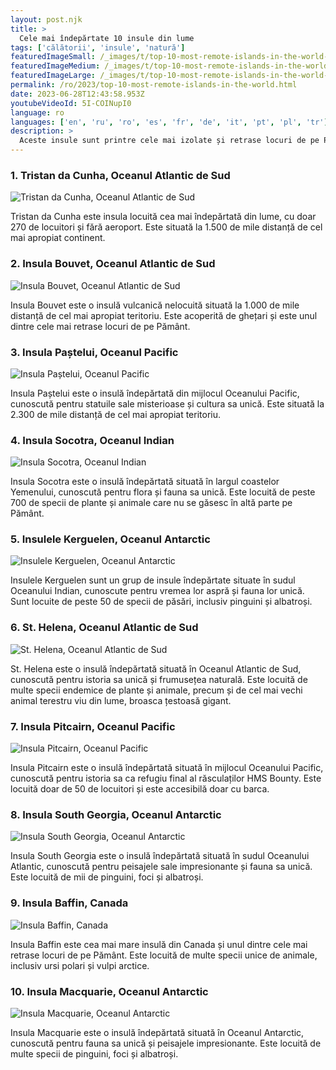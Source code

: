 ```yaml
---
layout: post.njk
title: >
  Cele mai îndepărtate 10 insule din lume
tags: ['călătorii', 'insule', 'natură']
featuredImageSmall: /_images/t/top-10-most-remote-islands-in-the-world-cover-ro-small.webp
featuredImageMedium: /_images/t/top-10-most-remote-islands-in-the-world-cover-ro-medium.webp
featuredImageLarge: /_images/t/top-10-most-remote-islands-in-the-world-cover-ro-large.webp
permalink: /ro/2023/top-10-most-remote-islands-in-the-world.html
date: 2023-06-28T12:43:58.953Z
youtubeVideoId: 5I-COINupI0
language: ro
languages: ['en', 'ru', 'ro', 'es', 'fr', 'de', 'it', 'pt', 'pl', 'tr']
description: >
  Aceste insule sunt printre cele mai izolate și retrase locuri de pe Pământ, cu acces limitat și ecosisteme unice.
---
```


### 1. Tristan da Cunha, Oceanul Atlantic de Sud

![Tristan da Cunha, Oceanul Atlantic de Sud](/_images/0/00f68056d47d2b7e02762f2c8b29aac1-medium.webp)

Tristan da Cunha este insula locuită cea mai îndepărtată din lume, cu doar 270 de locuitori și fără aeroport. Este situată la 1.500 de mile distanță de cel mai apropiat continent.

### 2. Insula Bouvet, Oceanul Atlantic de Sud

![Insula Bouvet, Oceanul Atlantic de Sud](/_images/a/a1b9cfc38c4ecdf7b2d5fe7c4b312c63-medium.webp)

Insula Bouvet este o insulă vulcanică nelocuită situată la 1.000 de mile distanță de cel mai apropiat teritoriu. Este acoperită de ghețari și este unul dintre cele mai retrase locuri de pe Pământ.

### 3. Insula Paștelui, Oceanul Pacific

![Insula Paștelui, Oceanul Pacific](/_images/a/a18e31c3bb65600a8bbc8854de441e2a-medium.webp)

Insula Paștelui este o insulă îndepărtată din mijlocul Oceanului Pacific, cunoscută pentru statuile sale misterioase și cultura sa unică. Este situată la 2.300 de mile distanță de cel mai apropiat teritoriu.

### 4. Insula Socotra, Oceanul Indian

![Insula Socotra, Oceanul Indian](/_images/f/fe97d33f4ea44d06e8a3926fda415511-medium.webp)

Insula Socotra este o insulă îndepărtată situată în largul coastelor Yemenului, cunoscută pentru flora și fauna sa unică. Este locuită de peste 700 de specii de plante și animale care nu se găsesc în altă parte pe Pământ.

### 5. Insulele Kerguelen, Oceanul Antarctic

![Insulele Kerguelen, Oceanul Antarctic](/_images/a/aa42ee5b8d2d0ce1e2d058c6e864883f-medium.webp)

Insulele Kerguelen sunt un grup de insule îndepărtate situate în sudul Oceanului Indian, cunoscute pentru vremea lor aspră și fauna lor unică. Sunt locuite de peste 50 de specii de păsări, inclusiv pinguini și albatroși.

### 6. St. Helena, Oceanul Atlantic de Sud

![St. Helena, Oceanul Atlantic de Sud](/_images/7/75f441f264c0c9736c75d44f907e5d79-medium.webp)

St. Helena este o insulă îndepărtată situată în Oceanul Atlantic de Sud, cunoscută pentru istoria sa unică și frumusețea naturală. Este locuită de multe specii endemice de plante și animale, precum și de cel mai vechi animal terestru viu din lume, broasca țestoasă gigant.

### 7. Insula Pitcairn, Oceanul Pacific

![Insula Pitcairn, Oceanul Pacific](/_images/6/6aa38c5f2928625eabc1f211c2ed4d3a-medium.webp)

Insula Pitcairn este o insulă îndepărtată situată în mijlocul Oceanului Pacific, cunoscută pentru istoria sa ca refugiu final al răsculaților HMS Bounty. Este locuită doar de 50 de locuitori și este accesibilă doar cu barca.

### 8. Insula South Georgia, Oceanul Antarctic

![Insula South Georgia, Oceanul Antarctic](/_images/2/2123c9220c6163adadeba35a2f96e102-medium.webp)

Insula South Georgia este o insulă îndepărtată situată în sudul Oceanului Atlantic, cunoscută pentru peisajele sale impresionante și fauna sa unică. Este locuită de mii de pinguini, foci și albatroși.

### 9. Insula Baffin, Canada

![Insula Baffin, Canada](/_images/4/42b95065ca8cd9503c3514bc78de5ffa-medium.webp)

Insula Baffin este cea mai mare insulă din Canada și unul dintre cele mai retrase locuri de pe Pământ. Este locuită de multe specii unice de animale, inclusiv ursi polari și vulpi arctice.

### 10. Insula Macquarie, Oceanul Antarctic

![Insula Macquarie, Oceanul Antarctic](/_images/b/b680f92cc660a43d782eaffec71950fe-medium.webp)

Insula Macquarie este o insulă îndepărtată situată în Oceanul Antarctic, cunoscută pentru fauna sa unică și peisajele impresionante. Este locuită de multe specii de pinguini, foci și albatroși.

